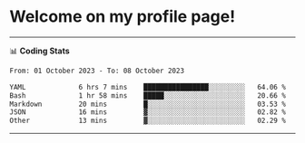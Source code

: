 # Welcome on my profile page!
<!-- print(("dralla"[::-1]+"s").capitalize()) -->

<!-- ---
👨🏻‍💻 **Busy With**
* Learning new Skills.
* Building small Projects.
* Being helpful. -->

---
📊 **Coding Stats**
<!--START_SECTION:waka-->

```txt
From: 01 October 2023 - To: 08 October 2023

YAML             6 hrs 7 mins    ████████████████░░░░░░░░░   64.06 %
Bash             1 hr 58 mins    █████░░░░░░░░░░░░░░░░░░░░   20.66 %
Markdown         20 mins         █░░░░░░░░░░░░░░░░░░░░░░░░   03.53 %
JSON             16 mins         ▓░░░░░░░░░░░░░░░░░░░░░░░░   02.82 %
Other            13 mins         ▓░░░░░░░░░░░░░░░░░░░░░░░░   02.29 %
```

<!--END_SECTION:waka-->
---
